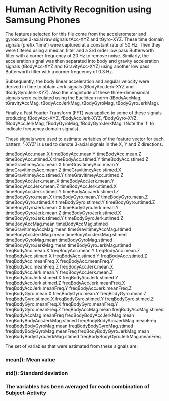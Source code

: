 # Human Activity Recognition using Samsung Phones
The features selected for this file come from the accelerometer and gyroscope 3-axial raw signals tAcc-XYZ and tGyro-XYZ. These time domain signals (prefix 'time') were captured at a constant rate of 50 Hz. Then they were filtered using a median filter and a 3rd order low pass Butterworth filter with a corner frequency of 20 Hz to remove noise. Similarly, the acceleration signal was then separated into body and gravity acceleration signals (tBodyAcc-XYZ and tGravityAcc-XYZ) using another low pass Butterworth filter with a corner frequency of 0.3 Hz. 

Subsequently, the body linear acceleration and angular velocity were derived in time to obtain Jerk signals (tBodyAccJerk-XYZ and tBodyGyroJerk-XYZ). Also the magnitude of these three-dimensional signals were calculated using the Euclidean norm (tBodyAccMag, tGravityAccMag, tBodyAccJerkMag, tBodyGyroMag, tBodyGyroJerkMag). 

Finally a Fast Fourier Transform (FFT) was applied to some of these signals producing fBodyAcc-XYZ, fBodyAccJerk-XYZ, fBodyGyro-XYZ, fBodyAccJerkMag, fBodyGyroMag, fBodyGyroJerkMag. (Note the 'f' to indicate frequency domain signals). 

These signals were used to estimate variables of the feature vector for each pattern:  '-XYZ' is used to denote 3-axial signals in the X, Y and Z directions.

timeBodyAcc.mean.X
timeBodyAcc.mean.Y
timeBodyAcc.mean.Z
timeBodyAcc.stimed.X
timeBodyAcc.stimed.Y
timeBodyAcc.stimed.Z
timeGravitimeyAcc.mean.X
timeGravitimeyAcc.mean.Y
timeGravitimeyAcc.mean.Z
timeGravitimeyAcc.stimed.X
timeGravitimeyAcc.stimed.Y
timeGravitimeyAcc.stimed.Z
timeBodyAccJerk.mean.X
timeBodyAccJerk.mean.Y
timeBodyAccJerk.mean.Z
timeBodyAccJerk.stimed.X
timeBodyAccJerk.stimed.Y
timeBodyAccJerk.stimed.Z
timeBodyGyro.mean.X
timeBodyGyro.mean.Y
timeBodyGyro.mean.Z
timeBodyGyro.stimed.X
timeBodyGyro.stimed.Y
timeBodyGyro.stimed.Z
timeBodyGyroJerk.mean.X
timeBodyGyroJerk.mean.Y
timeBodyGyroJerk.mean.Z
timeBodyGyroJerk.stimed.X
timeBodyGyroJerk.stimed.Y
timeBodyGyroJerk.stimed.Z
timeBodyAccMag.mean
timeBodyAccMag.stimed
timeGravitimeyAccMag.mean
timeGravitimeyAccMag.stimed
timeBodyAccJerkMag.mean
timeBodyAccJerkMag.stimed
timeBodyGyroMag.mean
timeBodyGyroMag.stimed
timeBodyGyroJerkMag.mean
timeBodyGyroJerkMag.stimed
freqBodyAcc.mean.X
freqBodyAcc.mean.Y
freqBodyAcc.mean.Z
freqBodyAcc.stimed.X
freqBodyAcc.stimed.Y
freqBodyAcc.stimed.Z
freqBodyAcc.meanFreq.X
freqBodyAcc.meanFreq.Y
freqBodyAcc.meanFreq.Z
freqBodyAccJerk.mean.X
freqBodyAccJerk.mean.Y
freqBodyAccJerk.mean.Z
freqBodyAccJerk.stimed.X
freqBodyAccJerk.stimed.Y
freqBodyAccJerk.stimed.Z
freqBodyAccJerk.meanFreq.X
freqBodyAccJerk.meanFreq.Y
freqBodyAccJerk.meanFreq.Z
freqBodyGyro.mean.X
freqBodyGyro.mean.Y
freqBodyGyro.mean.Z
freqBodyGyro.stimed.X
freqBodyGyro.stimed.Y
freqBodyGyro.stimed.Z
freqBodyGyro.meanFreq.X
freqBodyGyro.meanFreq.Y
freqBodyGyro.meanFreq.Z
freqBodyAccMag.mean
freqBodyAccMag.stimed
freqBodyAccMag.meanFreq
freqBodyBodyAccJerkMag.mean
freqBodyBodyAccJerkMag.stimed
freqBodyBodyAccJerkMag.meanFreq
freqBodyBodyGyroMag.mean
freqBodyBodyGyroMag.stimed
freqBodyBodyGyroMag.meanFreq
freqBodyBodyGyroJerkMag.mean
freqBodyBodyGyroJerkMag.stimed
freqBodyBodyGyroJerkMag.meanFreq


The set of variables that were estimated from these signals are: 

### mean(): Mean value
### std(): Standard deviation

### The variables has been averaged for each combination of Subject-Activity
